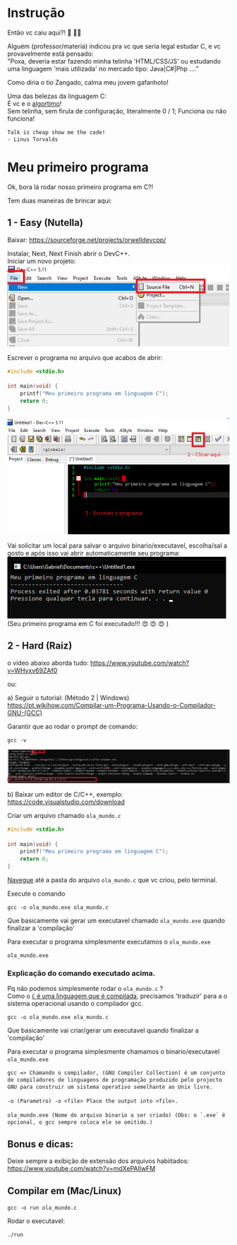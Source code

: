 # Instrução  

Então vc caiu aqui?! :eyes: :eyes::eyes:

Alguém (professor/materia) indicou pra vc que seria legal estudar C, e vc provavelmente está pensado:  
"Poxa, deveria estar fazendo minha telinha 'HTML/CSS/JS' ou estudando uma linguagem 'mais utilizada' no mercado tipo: Java|C#|Php ...."  

Como diria o tio Zangado, calma meu jovem gafanhoto!  

Uma das belezas da linguagem C:  
É vc e o [algortimo](https://pt.wikipedia.org/wiki/Algoritmo)!  
Sem telinha, sem firula de configuração, literalmente 0 / 1; Funciona ou não funciona!    

```
Talk is cheap show me the code!  
- Linus Torvalds
```

# Meu primeiro programa
Ok, bora lá rodar nosso primeiro programa em C?!

Tem duas maneiras de brincar aqui: 
## 1 - Easy (Nutella)
Baixar:
https://sourceforge.net/projects/orwelldevcpp/  

Instalar, Next, Next Finish abrir o DevC++.  
Iniciar um novo projeto:   
![DevC++, NewFile](docs/dev_c_++_new_file.png)    

Escrever o programa no arquivo que acabos de abrir:  
```c
#include <stdio.h>

int main(void) {
    printf("Meu primeiro programa em linguagem C");
    return 0;
}
```

![hello_1](docs/hello_world_1.png)   

Vai solicitar um local para salvar o arquivo binario/executavel, escolha/sal a gosto e após isso vai abrir automaticamente seu programa:   
![hello_2](docs/hello_world_2.png)      
(Seu primeiro programa em C foi executado!!! :heart_eyes: :heart_eyes: :heart_eyes: )  

## 2 - Hard (Raiz)  
o video abaixo aborda tudo:
https://www.youtube.com/watch?v=WHyxv69ZAf0  

ou:

a) Seguir o tutorial: (Método 2 | Windows)  
https://pt.wikihow.com/Compilar-um-Programa-Usando-o-Compilador-GNU-(GCC)

Garantir que ao rodar o prompt de comando:
```shell
gcc -v
```  
![gcc version](docs/gcc-v.png)


b) Baixar um editor de C/C++, exemplo:  
https://code.visualstudio.com/download

Criar um arquivo chamado `ola_mundo.c`
```c
#include <stdio.h>

int main(void) {
    printf("Meu primeiro programa em linguagem C");
    return 0;
}
```
[Navegue](https://youtu.be/NZKpDpHL5Bo?t=36) até a pasta do arquivo `ola_mundo.c` que vc criou, pelo terminal.

Execute o comando
```shell
gcc -o ola_mundo.exe ola_mundo.c
```
Que basicamente vai gerar um executavel chamado `ola_mundo.exe` quando finalizar a 'compilação' 

Para executar o programa simplesmente executamos o `ola_mundo.exe`
```shell
ola_mundo.exe
```

### Explicação do comando executado acima.  
Pq não podemos simplesmente rodar o `ola_mundo.c` ?  
Como o [`C` é uma linguagem que é compilada](https://pt.wikipedia.org/wiki/C_(linguagem_de_programa%C3%A7%C3%A3o)), precisamos 'traduzir' para a o sistema operacional usando o compilador gcc.

```shell
gcc -o ola_mundo.exe ola_mundo.c
```
Que basicamente vai criar/gerar um executavel quando finalizar a 'compilação' 

Para executar o programa simplesmente chamamos o binario/executavel `ola_mundo.exe`

```
gcc => Chamando o compilador, (GNU Compiler Collection) é um conjunto de compiladores de linguagens de programação produzido pelo projecto GNU para construir um sistema operativo semelhante ao Unix livre.

-o (Parametro) -o <file> Place the output into <file>.

ola_mundo.exe (Nome do arquivo binario a ser criado) (Obs: o `.exe` é opcional, o gcc sempre coloca ele se omitido.)
```

## Bonus e dicas:
Deixe sempre a exibição de extensão dos arquivos habiitados:  
https://www.youtube.com/watch?v=mdXePAIlwFM

## Compilar em (Mac/Linux)  
```shell
gcc -o run ola_mundo.c
```
Rodar o executavel:   
```shell
./run
```


